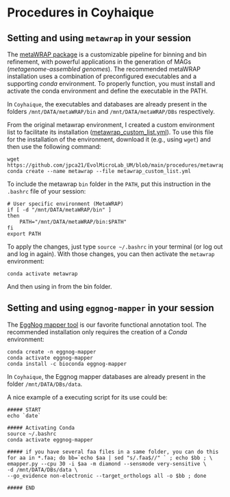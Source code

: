# Procedures in Coyhaique

## Setting and using `metawrap` in your session 

The [metaWRAP package](https://github.com/bxlab/metaWRAP) is a customizable pipeline for binning and bin refinement, with powerful applications in the generation of MAGs (_metagenome-assembled genomes_). The recommended metaWRAP installation uses a combination of preconfigured executables and a supporting _conda_ environment. To properly function, you must install and activate the conda environment and define the executable in the PATH. 

In `Coyhaique`, the executables and databases are already present in the folders `/mnt/DATA/metaWRAP/bin` and `/mnt/DATA/metaWRAP/DBs` respectively.

From the original metawrap environment, I created a custom environment list to facilitate its installation ([metawrap_custom_list.yml](https://github.com/jpca21/EvolMicroLab_UM/blob/main/procedures/metawrap_custom_list.yml)). To use this file for the installation of the environment, download it (e.g., using `wget`) and then use the following command:

```
wget https://github.com/jpca21/EvolMicroLab_UM/blob/main/procedures/metawrap_custom_list.yml
conda create --name metawrap --file metawrap_custom_list.yml
``` 

To include the metawrap `bin` folder in the `PATH`, put this instruction in the `.bashrc` file of your session:

```
# User specific environment (MetaWRAP)
if [ -d "/mnt/DATA/metaWRAP/bin" ]
then
    PATH="/mnt/DATA/metaWRAP/bin:$PATH"
fi
export PATH
```

To apply the changes, just type `source ~/.bashrc` in your terminal (or log out and log in again). With those changes, you can then activate the `metawrap` environment:

```
conda activate metawrap
```

And then using in from the bin folder.

## Setting and using `eggnog-mapper` in your session 

The [EggNog mapper tool](https://github.com/eggnogdb/eggnog-mapper) is our favorite functional annotation tool. The recommended installation only requires the creation of a _Conda_ environment:

```
conda create -n eggnog-mapper
conda activate eggnog-mapper
conda install -c bioconda eggnog-mapper 
```

In `Coyhaique`, the Eggnog mapper databases are already present in the folder `/mnt/DATA/DBs/data`.

A nice example of a executing script for its use could be:

```
##### START
echo `date`

##### Activating Conda
source ~/.bashrc
conda activate eggnog-mapper

##### if you have several faa files in a same folder, you can do this
for aa in *.faa; do bb=`echo $aa | sed "s/.faa$//" ` ; echo $bb ; \
emapper.py --cpu 30 -i $aa -m diamond --sensmode very-sensitive \
-d /mnt/DATA/DBs/data \
--go_evidence non-electronic --target_orthologs all -o $bb ; done

##### END

```

